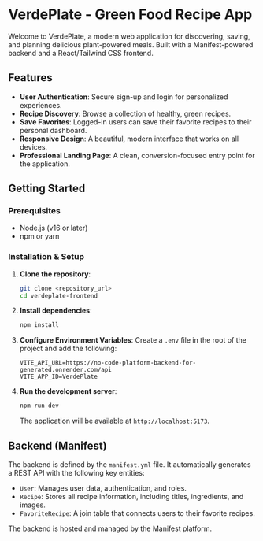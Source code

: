 # VerdePlate - Green Food Recipe App

Welcome to VerdePlate, a modern web application for discovering, saving, and planning delicious plant-powered meals. Built with a Manifest-powered backend and a React/Tailwind CSS frontend.

## Features

- **User Authentication**: Secure sign-up and login for personalized experiences.
- **Recipe Discovery**: Browse a collection of healthy, green recipes.
- **Save Favorites**: Logged-in users can save their favorite recipes to their personal dashboard.
- **Responsive Design**: A beautiful, modern interface that works on all devices.
- **Professional Landing Page**: A clean, conversion-focused entry point for the application.

## Getting Started

### Prerequisites

- Node.js (v16 or later)
- npm or yarn

### Installation & Setup

1.  **Clone the repository**:
    ```bash
    git clone <repository_url>
    cd verdeplate-frontend
    ```

2.  **Install dependencies**:
    ```bash
    npm install
    ```

3.  **Configure Environment Variables**:
    Create a `.env` file in the root of the project and add the following:
    ```
    VITE_API_URL=https://no-code-platform-backend-for-generated.onrender.com/api
    VITE_APP_ID=VerdePlate
    ```

4.  **Run the development server**:
    ```bash
    npm run dev
    ```
    The application will be available at `http://localhost:5173`.

## Backend (Manifest)

The backend is defined by the `manifest.yml` file. It automatically generates a REST API with the following key entities:

- `User`: Manages user data, authentication, and roles.
- `Recipe`: Stores all recipe information, including titles, ingredients, and images.
- `FavoriteRecipe`: A join table that connects users to their favorite recipes.

The backend is hosted and managed by the Manifest platform.